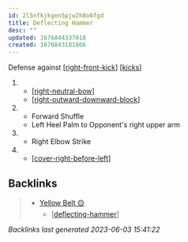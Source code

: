 ```yaml
---
id: 2l5nfkjkgen5pjw2h8o6fgd
title: Deflecting Hammer
desc: ""
updated: 1676844337018
created: 1676843181866
---
```


Defense against [[right-front-kick]]
[[kicks]]

1.  - [[right-neutral-bow]]
    - [[right-outward-downward-block]]
2.  - Forward Shuffle
    - Left Heel Palm to Opponent's right upper arm
3.  - Right Elbow Strike
4.  - [[cover-right-before-left]]

## Backlinks

> - [Yellow Belt 🟡](..\belts\1-yellow.md)
>   - [[deflecting-hammer]]

_Backlinks last generated 2023-06-03 15:41:22_

[//begin]: # "Autogenerated link references for markdown compatibility"
[right-front-kick]: ../single-techniques/right-front-kick "Right Front Kick"
[kicks]: ../web-of-knowledge/kicks "Web of Knowledge: Kicks 🦶"
[right-neutral-bow]: ../single-techniques/right-neutral-bow "Right Neutral Bow"
[right-outward-downward-block]: ../single-techniques/right-outward-downward-block "Right Outward Downward Block 🤛↘️"
[cover-right-before-left]: ../single-techniques/cover-right-before-left "Cover Right before Left"
[deflecting-hammer]: deflecting-hammer "Deflecting Hammer"
[//end]: # "Autogenerated link references"
